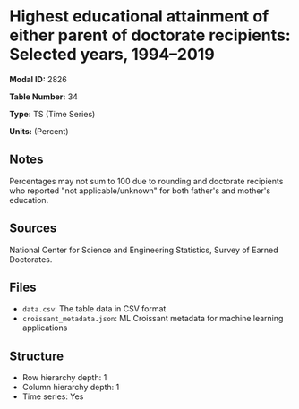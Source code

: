 # Highest educational attainment of either parent of doctorate recipients: Selected years, 1994&#8211;2019

**Modal ID:** 2826

**Table Number:** 34

**Type:** TS (Time Series)

**Units:** (Percent)

## Notes

Percentages may not sum to 100 due to rounding and doctorate recipients who reported "not applicable/unknown" for both father's and mother's education.

## Sources

National Center for Science and Engineering Statistics, Survey of Earned Doctorates.

## Files

- `data.csv`: The table data in CSV format
- `croissant_metadata.json`: ML Croissant metadata for machine learning applications

## Structure

- Row hierarchy depth: 1
- Column hierarchy depth: 1
- Time series: Yes
